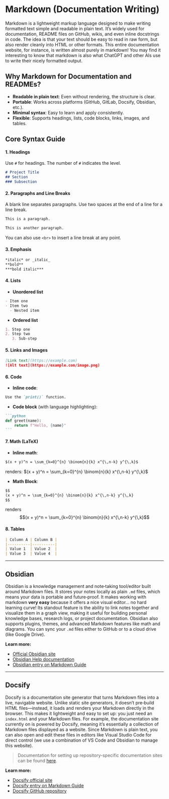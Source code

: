 # Markdown (Documentation Writing)
Markdown is a lightweight markup language designed to make writing formatted text simple and readable in plain text. It’s widely used for documentation, README files on GitHub, wikis, and even inline docstrings in code. The idea is that your text should be easy to read in raw form, but also render cleanly into HTML or other formats. This entire documentation website, for instance, is written almost purely in markdown! You may find it interesting to know that markdown is also what ChatGPT and other AIs use to write their nicely formatted output.

## Why Markdown for Documentation and READMEs?

- **Readable in plain text**: Even without rendering, the structure is clear.
- **Portable**: Works across platforms (GitHub, GitLab, Docsify, Obsidian, etc.).
- **Minimal syntax**: Easy to learn and apply consistently.
- **Flexible**: Supports headings, lists, code blocks, links, images, and tables.

## Core Syntax Guide

#### 1. Headings

Use `#` for headings. The number of `#` indicates the level.

```markdown
# Project Title
## Section
### Subsection
```

#### 2. Paragraphs and Line Breaks

A blank line separates paragraphs. Use two spaces at the end of a line for a line break.

```markdown
This is a paragraph.

This is another paragraph.
```

You can also use `<br>` to insert a line break at any point.

#### 3. Emphasis

```markdown
*italic* or _italic_  
**bold**  
***bold italic***  
```

#### 4. Lists

- **Unordered list**

```markdown
- Item one
- Item two
  - Nested item
```

- **Ordered list**

```markdown
1. Step one
2. Step two
   3. Sub-step
```

#### 5. Links and Images

```markdown
[Link text](https://example.com)  
![Alt text](https://example.com/image.png)
```

#### 6. Code

- **Inline code**:

```markdown
Use the `print()` function.
```

- **Code block** (with language highlighting):

````markdown
```python
def greet(name):
    return f"Hello, {name}"
```
````

#### 7. Math (LaTeX)

- **Inline math**:
```markdown
$(x + y)^n = \sum_{k=0}^{n} \binom{n}{k} x^{\,n-k} y^{\,k}$
```
renders: $(x + y)^n = \sum_{k=0}^{n} \binom{n}{k} x^{\,n-k} y^{\,k}$

- **Math Block**:
````markdown
$$
(x + y)^n = \sum_{k=0}^{n} \binom{n}{k} x^{\,n-k} y^{\,k}
$$
````
renders
$$(x + y)^n = \sum_{k=0}^{n} \binom{n}{k} x^{\,n-k} y^{\,k}$$

#### 8. Tables

```markdown
| Column A | Column B |
|----------|----------|
| Value 1  | Value 2  |
| Value 3  | Value 4  |
```


---

## Obsidian
Obsidian is a knowledge management and note‑taking tool/editor built around Markdown files. It stores your notes locally as plain `.md` files, which means your data is portable and future‑proof. It makes working with markdown **very easy** because it offers a nice visual editor... no hard learning curve! Its standout feature is the ability to link notes together and visualize them in a graph view, making it useful for building personal knowledge bases, research logs, or project documentation. Obsidian also supports plugins, themes, and advanced Markdown features like math and diagrams. You can sync your `.md` files either to GitHub or to a cloud drive (like Google Drive).

**Learn more:**
- [Official Obsidian site](https://obsidian.md/)
- [Obsidian Help documentation](https://help.obsidian.md/)
- [Obsidian entry on Markdown Guide](https://www.markdownguide.org/tools/obsidian/)


---

## Docsify
Docsify is a documentation site generator that turns Markdown files into a live, navigable website. Unlike static site generators, it doesn’t pre‑build HTML files—instead, it loads and renders your Markdown directly in the browser. This makes it lightweight and easy to set up: you just need an `index.html` and your Markdown files. For example, the documentation site currently on is powered by Docsify, meaning it’s essentially a collection of Markdown files displayed as a website. Since Markdown is plain text, you can also open and edit these files in editors like Visual Studio Code for direct control (we use a combination of VS Code and Obsidian to manage this website).

> Documentation for setting up repository-specific documentation sites can be found [here](https://github.com/sessieresearchatsau/sessieresearchatsau.github.io/tree/main).

**Learn more:**
- [Docsify official site](https://docsify.js.org/)
- [Docsify entry on Markdown Guide](https://www.markdownguide.org/tools/docsify/)
- [Docsify GitHub repository](https://github.com/docsifyjs/docsify)

